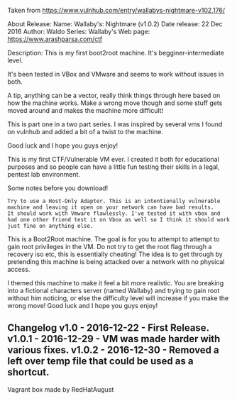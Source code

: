 Taken from https://www.vulnhub.com/entry/wallabys-nightmare-v102,176/ 

About Release:
    Name: Wallaby's: Nightmare (v1.0.2)
    Date release: 22 Dec 2016
    Author: Waldo
    Series: Wallaby's
    Web page: https://www.arashparsa.com/ctf

Description:
This is my first boot2root machine. It's begginer-intermediate level.

It's been tested in VBox and VMware and seems to work without issues in both.

A tip, anything can be a vector, really think things through here based on how the machine works. Make a wrong move though and some stuff gets moved around and makes the machine more difficult!

This is part one in a two part series. I was inspired by several vms I found on vulnhub and added a bit of a twist to the machine.

Good luck and I hope you guys enjoy!

This is my first CTF/Vulnerable VM ever. I created it both for educational purposes and so people can have a little fun testing their skills in a legal, pentest lab environment.

Some notes before you download!

    Try to use a Host-Only Adapter. This is an intentionally vulnerable machine and leaving it open on your network can have bad results.
    It should work with Vmware flawlessly. I've tested it with vbox and had one other friend test it on Vbox as well so I think it should work just fine on anything else.

This is a Boot2Root machine. The goal is for you to attempt to attempt to gain root privileges in the VM. Do not try to get the root flag through a recovery iso etc, this is essentially cheating! The idea is to get through by pretending this machine is being attacked over a network with no physical access.

I themed this machine to make it feel a bit more realistic. You are breaking into a fictional characters server (named Wallaby) and trying to gain root without him noticing, or else the difficulty level will increase if you make the wrong move! Good luck and I hope you guys enjoy!
## Changelog v1.0 - 2016-12-22 - First Release. v1.0.1 - 2016-12-29 - VM was made harder with various fixes. v1.0.2 - 2016-12-30 - Removed a left over temp file that could be used as a shortcut.
 
Vagrant box made by RedHatAugust
